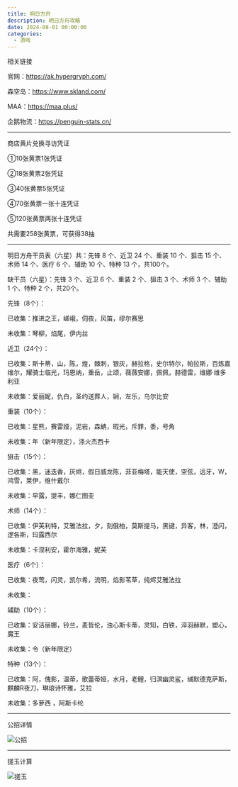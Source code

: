 ```yaml
---
title: 明日方舟
description: 明日方舟攻略
date: 2024-08-01 00:00:00
categories: 
  - 游戏
---
```

相关链接

官网：https://ak.hypergryph.com/

森空岛：https://www.skland.com/

MAA：https://maa.plus/

企鹅物流：https://penguin-stats.cn/

---

商店黄片兑换寻访凭证

①10张黄票1张凭证

②18张黄票2张凭证

③40张黄票5张凭证

④70张黄票一张十连凭证

⑤120张黄票两张十连凭证

共需要258张黄票，可获得38抽

---

明日方舟干员表（六星）共：先锋 8 个、近卫 24 个、重装 10 个、狙击 15 个、术师 14 个、医疗 6 个、辅助 10 个、特种 13 个，共100个。

缺干员（六星）：先锋 3 个、近卫 6 个、重装 2 个、狙击 3 个、术师 3 个、辅助 1 个、特种 2 个，共20个。

先锋（8个）：

已收集：推进之王，嵯峨，伺夜，风笛，缪尔赛思

未收集：琴柳，焰尾，伊内丝

近卫（24个）：

已收集：斯卡蒂，山，陈，煌，棘刺，银灰，赫拉格，史尔特尔，帕拉斯，百炼嘉维尔，耀骑士临光，玛恩纳，重岳，止颂，薇薇安娜，佩佩，赫德雷，维娜·维多利亚

未收集：爱丽妮，仇白，圣约送葬人，锏，左乐，乌尔比安

重装（10个）：

已收集：星熊，赛雷娅，泥岩，森蚺，瑕光，斥罪，黍，号角

未收集：年（新年限定），涤火杰西卡

狙击（15个）：

已收集：黑，迷迭香，灰烬，假日威龙陈，菲亚梅塔，能天使，空弦，远牙，W，鸿雪，莱伊，维什戴尔

未收集：早露，提丰，娜仁图亚

术师（14个）：

已收集：伊芙利特，艾雅法拉，夕，刻俄柏，莫斯提马，黑键，异客，林，澄闪，逻各斯，玛露西尔

未收集：卡涅利安，霍尔海雅，妮芙

医疗（6个）：

已收集：夜莺，闪灵，凯尔希，流明，焰影苇草，纯烬艾雅法拉

未收集：

辅助（10个）：

已收集：安洁丽娜，铃兰，麦哲伦，浊心斯卡蒂，灵知，白铁，淬羽赫默，塑心，魔王

未收集：令（新年限定）

特种（13个）：

已收集：阿，傀影，温蒂，歌蕾蒂娅，水月，老鲤，归溟幽灵鲨，缄默德克萨斯，麒麟R夜刀，琳琅诗怀雅，艾拉

未收集：多萝西 ，阿斯卡纶

---

公招详情

![公招](公招.png)

---

搓玉计算

![搓玉](搓玉.jpg)